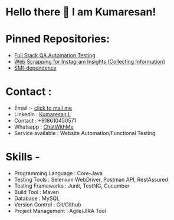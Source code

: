 # Hello there 👋 I am Kumaresan!

<!--
**dev-kumaresan/dev-kumaresan** is a ✨ _special_ ✨ repository because its `README.md` (this file) appears on your GitHub profile.

Here are some ideas to get you started:

- 🔭 I’m currently working on ...
- 
- 👯 I’m looking to collaborate on ...
- 🤔 I’m looking for help with ...
- 💬 Ask me about ...
- 📫 How to reach me: ...
- 😄 Pronouns: ...
- ⚡ Fun fact: ...
-->
<!-- ### Contributions:
 ![my-github-contributions](https://user-images.githubusercontent.com/100152824/164895197-68319e1c-7e8a-4e99-b97c-6358094b4351.jpg) -->
# Pinned Repositories:

* <a href="https://github.com/dev-kumaresan/Full-Stack-QA-Automation-Testing">Full Stack QA Automation Testing</a><br>
* <a href="https://github.com/dev-kumaresan/Insta-Scrapping">Web Scrapping for Instagram Insights (Collecting Information)</a>
* <a href="https://github.com/dev-kumaresan/SMI-Dependency">SMI-dependency</a>
<!-- * <a href="https://github.com/dev-kumaresan/express-from-scratch">express-from-scratch</a><br>
* <a href="https://github.com/dev-kumaresan/css-workflows">css-workflows</a><br>
* <a href="https://github.com/dev-kumaresan/HTML-CSS-JS">HTML-CSS-JS</a><br>
* <a href="https://github.com/dev-kumaresan/shell-scripting">shell-scripting</a> -->
# Contact :
* Email :- <a href="mailto:dev.kumaresanl@gmail.com">click to mail me</a>
* Linkedin : <a href="https://www.linkedin.com/in/kumaresan-l-9209921b1/">Kumaresan L</a>
* Contact : +918610450571
* Whatsapp : <a href="https://wa.me/+917339395354">ChatWithMe</a>
* Service available : Website Automation/Functional Testing
       
# Skills -
* Programming Language : Core-Java
* Testing Tools : Selenium WebDriver, Postman API, RestAssured
* Testing Frameworks : Junit, TestNG, Cucumber
* Build Tool : Maven
* Database : MySQL
* Version Control : Git/Github
* Project Management : Agile/JIRA Tool

<!-- ### Technologies I learned:
* <a href="https://www.cprogramming.com/">C</a>,
<a href="https://www.w3schools.com/java/">Java</a>,
<a href="https://www.w3schools.com/html/">HTML</a>,
<a href="https://www.w3schools.com/js/">JavaScript</a>,
<a href="https://www.w3schools.com/xml/schema_intro.asp">XSD</a>,
<a href="https://www.tutorialspoint.com/NoSQL-Databases">NoSQL</a>,
<a href="https://www.w3schools.com/CPP/default.asp">C++</a>,
<a href="https://docs.python.org/3/tutorial/">Python</a>,
<a href="https://www.w3schools.com/css/">CSS</a>,
<a href="https://www.w3schools.com/xml/">XML</a>,
<a href="https://www.w3schools.com/mySQl/default.asp">MySQL</a>,
<a href="https://expressjs.com/">ExpressJS</a> ... 
 ### Refer me:
🔗 https://linktr.ee/kumaresanl      -->   
